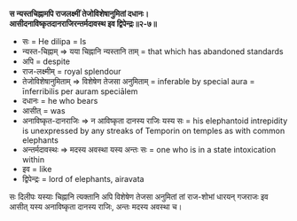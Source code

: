 **स न्यस्तचिह्नामपि राजलक्ष्मीं तेजोविशेषानुमितां दधानः।**  
**आसीदनाविष्कृतदानराजिरन्तर्मदावस्थ इव द्विपेन्द्रः॥२-७॥**

*   सः = He dilipa = Is
*   न्यस्त-चिह्नाम् => यया चिह्नानि न्यस्तानि ताम् = that which has abandoned standards
*   अपि = despite
*   राज-लक्ष्मीम् = royal splendour
*   तेजोविशेषानुमिताम् => विशेषेण तेजसा अनुमिताम् = inferable by special aura = īnferribilis per auram speciālem
*   दधानः = he who bears
*   आसीत् = was
*   अनाविष्कृत-दानराजिः => न आविष्कृता दानस्य राजिः यस्य सः = his elephantoid intrepidity is unexpressed by any streaks of Temporin on temples as with common elephants
*   अन्तर्मदावस्थः => मदस्य अवस्था यस्य अन्तः सः = one who is in a state intoxication within
*   इव = like
*   द्विपेन्द्रः = lord of elephants, airavata

सः दिलीपः यस्याः चिह्नानि त्यक्तानि अपि विशेषेण तेजसा अनुमितां तां राज-शोभां धारयन् गजराजः इव आसीत् यस्य अनाविष्कृता दानस्य राजिः, अन्तः मदस्य अवस्था च।